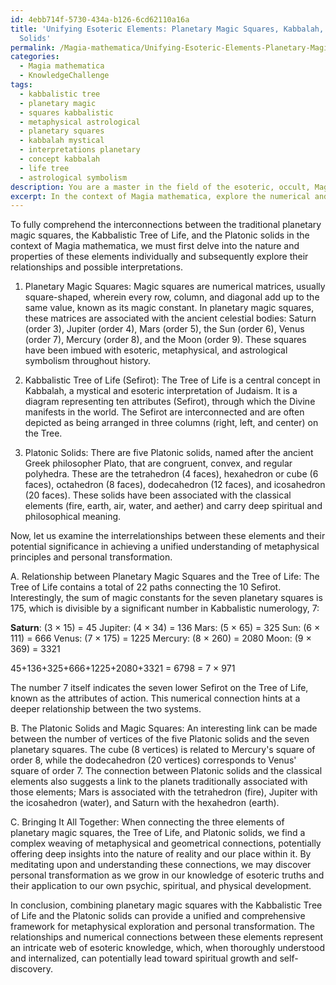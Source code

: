 ```yaml
---
id: 4ebb714f-5730-434a-b126-6cd62110a16a
title: 'Unifying Esoteric Elements: Planetary Magic Squares, Kabbalah, and Platonic
  Solids'
permalink: /Magia-mathematica/Unifying-Esoteric-Elements-Planetary-Magic-Squares-Kabbalah-and-Platonic-Solids/
categories:
  - Magia mathematica
  - KnowledgeChallenge
tags:
  - kabbalistic tree
  - planetary magic
  - squares kabbalistic
  - metaphysical astrological
  - planetary squares
  - kabbalah mystical
  - interpretations planetary
  - concept kabbalah
  - life tree
  - astrological symbolism
description: You are a master in the field of the esoteric, occult, Magia mathematica and Education. You are a writer of tests, challenges, books and deep knowledge on Magia mathematica for initiates and students to gain deep insights and understanding from. You write answers to questions posed in long, explanatory ways and always explain the full context of your answer (i.e., related concepts, formulas, examples, or history), as well as the step-by-step thinking process you take to answer the challenges. Be rigorous and thorough, and summarize the key themes, ideas, and conclusions at the end.
excerpt: In the context of Magia mathematica, explore the numerical and geometrical relationships between the traditional planetary magic squares and their connection to Kabbalistic Tree of Life, while considering the Platonic solids; how can you interpret the significance of these interrelated elements in achieving a unified understanding of metaphysical principles and ultimately, personal transformation?
---
```

To fully comprehend the interconnections between the traditional planetary magic squares, the Kabbalistic Tree of Life, and the Platonic solids in the context of Magia mathematica, we must first delve into the nature and properties of these elements individually and subsequently explore their relationships and possible interpretations. 

1. Planetary Magic Squares:
Magic squares are numerical matrices, usually square-shaped, wherein every row, column, and diagonal add up to the same value, known as its magic constant. In planetary magic squares, these matrices are associated with the ancient celestial bodies: Saturn (order 3), Jupiter (order 4), Mars (order 5), the Sun (order 6), Venus (order 7), Mercury (order 8), and the Moon (order 9). These squares have been imbued with esoteric, metaphysical, and astrological symbolism throughout history.

2. Kabbalistic Tree of Life (Sefirot):
The Tree of Life is a central concept in Kabbalah, a mystical and esoteric interpretation of Judaism. It is a diagram representing ten attributes (Sefirot), through which the Divine manifests in the world. The Sefirot are interconnected and are often depicted as being arranged in three columns (right, left, and center) on the Tree.

3. Platonic Solids:
There are five Platonic solids, named after the ancient Greek philosopher Plato, that are congruent, convex, and regular polyhedra. These are the tetrahedron (4 faces), hexahedron or cube (6 faces), octahedron (8 faces), dodecahedron (12 faces), and icosahedron (20 faces). These solids have been associated with the classical elements (fire, earth, air, water, and aether) and carry deep spiritual and philosophical meaning.

Now, let us examine the interrelationships between these elements and their potential significance in achieving a unified understanding of metaphysical principles and personal transformation.

A. Relationship between Planetary Magic Squares and the Tree of Life:
The Tree of Life contains a total of 22 paths connecting the 10 Sefirot. Interestingly, the sum of magic constants for the seven planetary squares is 175, which is divisible by a significant number in Kabbalistic numerology, 7:

**Saturn**: (3 × 15)  = 45
Jupiter: (4 × 34) = 136
Mars: (5 × 65)    = 325
Sun: (6 × 111)    = 666
Venus: (7 × 175) = 1225
Mercury: (8 × 260) = 2080
Moon: (9 × 369)  = 3321

45+136+325+666+1225+2080+3321 = 6798 = 7 × 971

The number 7 itself indicates the seven lower Sefirot on the Tree of Life, known as the attributes of action. This numerical connection hints at a deeper relationship between the two systems.

B. The Platonic Solids and Magic Squares:
An interesting link can be made between the number of vertices of the five Platonic solids and the seven planetary squares. The cube (8 vertices) is related to Mercury's square of order 8, while the dodecahedron (20 vertices) corresponds to Venus' square of order 7. The connection between Platonic solids and the classical elements also suggests a link to the planets traditionally associated with those elements; Mars is associated with the tetrahedron (fire), Jupiter with the icosahedron (water), and Saturn with the hexahedron (earth). 

C. Bringing It All Together:
When connecting the three elements of planetary magic squares, the Tree of Life, and Platonic solids, we find a complex weaving of metaphysical and geometrical connections, potentially offering deep insights into the nature of reality and our place within it. By meditating upon and understanding these connections, we may discover personal transformation as we grow in our knowledge of esoteric truths and their application to our own psychic, spiritual, and physical development.

In conclusion, combining planetary magic squares with the Kabbalistic Tree of Life and the Platonic solids can provide a unified and comprehensive framework for metaphysical exploration and personal transformation. The relationships and numerical connections between these elements represent an intricate web of esoteric knowledge, which, when thoroughly understood and internalized, can potentially lead toward spiritual growth and self-discovery.
